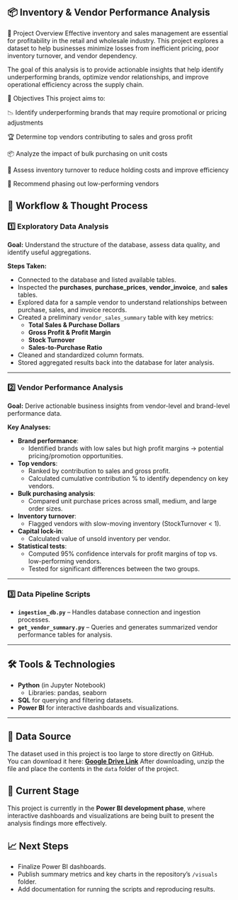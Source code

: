 ## 📦 Inventory & Vendor Performance Analysis
🧠 Project Overview
Effective inventory and sales management are essential for profitability in the retail and wholesale industry. This project explores a dataset to help businesses minimize losses from inefficient pricing, poor inventory turnover, and vendor dependency.

The goal of this analysis is to provide actionable insights that help identify underperforming brands, optimize vendor relationships, and improve operational efficiency across the supply chain.

🎯 Objectives
This project aims to:

📉 Identify underperforming brands that may require promotional or pricing adjustments

🏆 Determine top vendors contributing to sales and gross profit

📦 Analyze the impact of bulk purchasing on unit costs

🔄 Assess inventory turnover to reduce holding costs and improve efficiency

🚫 Recommend phasing out low-performing vendors

## 📂 Workflow & Thought Process

### **1️⃣ Exploratory Data Analysis**
**Goal:** Understand the structure of the database, assess data quality, and identify useful aggregations.  

**Steps Taken:**
- Connected to the database and listed available tables.
- Inspected the **purchases**, **purchase_prices**, **vendor_invoice**, and **sales** tables.
- Explored data for a sample vendor to understand relationships between purchase, sales, and invoice records.
- Created a preliminary `vendor_sales_summary` table with key metrics:
  - **Total Sales & Purchase Dollars**
  - **Gross Profit & Profit Margin**
  - **Stock Turnover**
  - **Sales-to-Purchase Ratio**
- Cleaned and standardized column formats.
- Stored aggregated results back into the database for later analysis.

---

### **2️⃣ Vendor Performance Analysis**
**Goal:** Derive actionable business insights from vendor-level and brand-level performance data.

**Key Analyses:**
- **Brand performance**:
  - Identified brands with low sales but high profit margins → potential pricing/promotion opportunities.
- **Top vendors**:
  - Ranked by contribution to sales and gross profit.
  - Calculated cumulative contribution % to identify dependency on key vendors.
- **Bulk purchasing analysis**:
  - Compared unit purchase prices across small, medium, and large order sizes.
- **Inventory turnover**:
  - Flagged vendors with slow-moving inventory (StockTurnover < 1).
- **Capital lock-in**:
  - Calculated value of unsold inventory per vendor.
- **Statistical tests**:
  - Computed 95% confidence intervals for profit margins of top vs. low-performing vendors.
  - Tested for significant differences between the two groups.

---

### **3️⃣ Data Pipeline Scripts**
- **`ingestion_db.py`** – Handles database connection and ingestion processes.
- **`get_vendor_summary.py`** – Queries and generates summarized vendor performance tables for analysis.

---


## 🛠 Tools & Technologies
- **Python** (in Jupyter Notebook)
  - Libraries: pandas, seaborn
- **SQL** for querying and filtering datasets.
- **Power BI** for interactive dashboards and visualizations.

---

## 📂 Data Source
The dataset used in this project is too large to store directly on GitHub.  
You can download it here: **[Google Drive Link](https://drive.google.com/file/d/1Ym9G25c7AZBP7sVIWlbh1L0g5Y5sUCR9/view?usp=sharing)**
After downloading, unzip the file and place the contents in the `data` folder of the project.

## 🚧 Current Stage  
This project is currently in the **Power BI development phase**, where interactive dashboards and visualizations are being built to present the analysis findings more effectively.

## 📈 Next Steps
- Finalize Power BI dashboards.
- Publish summary metrics and key charts in the repository’s `/visuals` folder.
- Add documentation for running the scripts and reproducing results.
